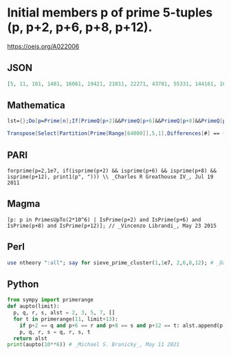 # Initial members p of prime 5\-tuples \(p, p\+2, p\+6, p\+8, p\+12\)\.
https://oeis.org/A022006
## JSON
```JSON
[5, 11, 101, 1481, 16061, 19421, 21011, 22271, 43781, 55331, 144161, 165701, 166841, 195731, 201821, 225341, 247601, 268811, 326141, 347981, 361211, 397751, 465161, 518801, 536441, 633461, 633791, 661091, 768191, 795791, 829721, 857951, 876011, 958541]
```
## Mathematica
```Mathematica
lst={};Do[p=Prime[n];If[PrimeQ[p+2]&&PrimeQ[p+6]&&PrimeQ[p+8]&&PrimeQ[p+12], AppendTo[lst, p]], {n, 9!}];lst (* _Vladimir Joseph Stephan Orlovsky_, Sep 25 2008 *)
```
```Mathematica
Transpose[Select[Partition[Prime[Range[64000]],5,1],Differences[#] == {2,4,2,4}&]][[1]] (* _Harvey P. Dale_, Dec 08 2014 *)
```
## PARI
```PARI
forprime(p=2,1e7, if(isprime(p+2) && isprime(p+6) && isprime(p+8) && isprime(p+12), print1(p", "))) \\ _Charles R Greathouse IV_, Jul 19 2011
```
## Magma
```Magma
[p: p in PrimesUpTo(2*10^6) | IsPrime(p+2) and IsPrime(p+6) and IsPrime(p+8) and IsPrime(p+12)]; // _Vincenzo Librandi_, May 23 2015
```
## Perl
```Perl
use ntheory ":all"; say for sieve_prime_cluster(1,1e7, 2,6,8,12); # _Dana Jacobsen_, Sep 30 2015
```
## Python
```Python
from sympy import primerange
def aupto(limit):
  p, q, r, s, alst = 2, 3, 5, 7, []
  for t in primerange(11, limit+13):
    if p+2 == q and p+6 == r and p+8 == s and p+12 == t: alst.append(p)
    p, q, r, s = q, r, s, t
  return alst
print(aupto(10**6)) # _Michael S. Branicky_, May 11 2021
```
